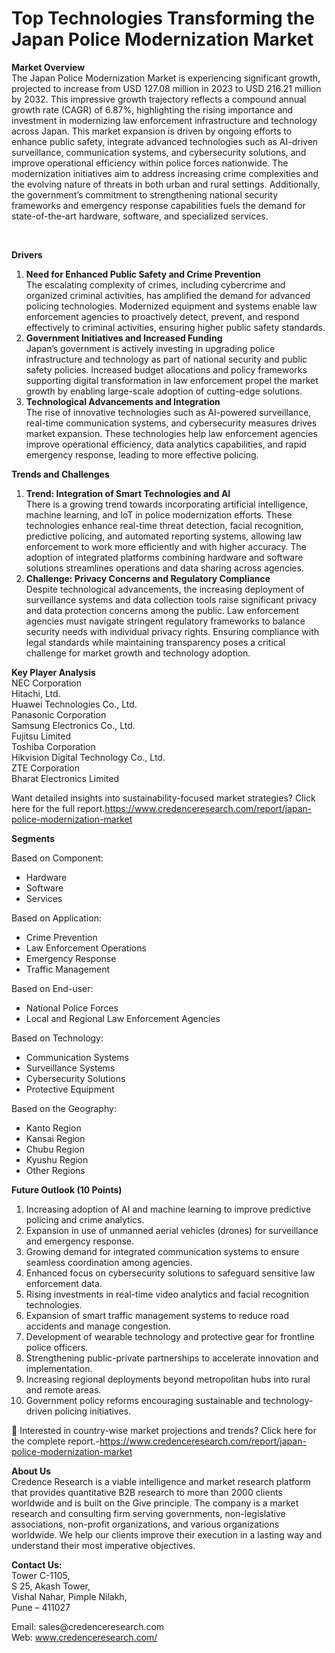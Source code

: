 # Top Technologies Transforming the Japan Police Modernization Market



<p><strong>Market Overview</strong><br /> The Japan Police Modernization Market is experiencing significant growth, projected to increase from USD 127.08 million in 2023 to USD 216.21 million by 2032. This impressive growth trajectory reflects a compound annual growth rate (CAGR) of 6.87%, highlighting the rising importance and investment in modernizing law enforcement infrastructure and technology across Japan. This market expansion is driven by ongoing efforts to enhance public safety, integrate advanced technologies such as AI-driven surveillance, communication systems, and cybersecurity solutions, and improve operational efficiency within police forces nationwide. The modernization initiatives aim to address increasing crime complexities and the evolving nature of threats in both urban and rural settings. Additionally, the government&rsquo;s commitment to strengthening national security frameworks and emergency response capabilities fuels the demand for state-of-the-art hardware, software, and specialized services.</p>
<p>&nbsp;</p>
<p><strong>Drivers</strong></p>
<ol>
<li><strong>Need for Enhanced Public Safety and Crime Prevention</strong><br /> The escalating complexity of crimes, including cybercrime and organized criminal activities, has amplified the demand for advanced policing technologies. Modernized equipment and systems enable law enforcement agencies to proactively detect, prevent, and respond effectively to criminal activities, ensuring higher public safety standards.</li>
<li><strong>Government Initiatives and Increased Funding</strong><br /> Japan&rsquo;s government is actively investing in upgrading police infrastructure and technology as part of national security and public safety policies. Increased budget allocations and policy frameworks supporting digital transformation in law enforcement propel the market growth by enabling large-scale adoption of cutting-edge solutions.</li>
<li><strong>Technological Advancements and Integration</strong><br /> The rise of innovative technologies such as AI-powered surveillance, real-time communication systems, and cybersecurity measures drives market expansion. These technologies help law enforcement agencies improve operational efficiency, data analytics capabilities, and rapid emergency response, leading to more effective policing.</li>
</ol>
<p><strong>Trends and Challenges</strong></p>
<ol>
<li><strong>Trend: Integration of Smart Technologies and AI</strong><br /> There is a growing trend towards incorporating artificial intelligence, machine learning, and IoT in police modernization efforts. These technologies enhance real-time threat detection, facial recognition, predictive policing, and automated reporting systems, allowing law enforcement to work more efficiently and with higher accuracy. The adoption of integrated platforms combining hardware and software solutions streamlines operations and data sharing across agencies.</li>
<li><strong>Challenge: Privacy Concerns and Regulatory Compliance</strong><br /> Despite technological advancements, the increasing deployment of surveillance systems and data collection tools raise significant privacy and data protection concerns among the public. Law enforcement agencies must navigate stringent regulatory frameworks to balance security needs with individual privacy rights. Ensuring compliance with legal standards while maintaining transparency poses a critical challenge for market growth and technology adoption.</li>
</ol>
<p><strong>Key Player Analysis</strong><br /> NEC Corporation<br /> Hitachi, Ltd.<br /> Huawei Technologies Co., Ltd.<br /> Panasonic Corporation<br /> Samsung Electronics Co., Ltd.<br /> Fujitsu Limited<br /> Toshiba Corporation<br /> Hikvision Digital Technology Co., Ltd.<br /> ZTE Corporation<br /> Bharat Electronics Limited</p>
<p>Want detailed insights into sustainability-focused market strategies? Click here for the full report.<a href="https://www.credenceresearch.com/report/japan-police-modernization-market">https://www.credenceresearch.com/report/japan-police-modernization-market</a></p>
<p><strong>Segments</strong></p>
<p>Based on Component:</p>
<ul>
<li>Hardware</li>
<li>Software</li>
<li>Services</li>
</ul>
<p>Based on Application:</p>
<ul>
<li>Crime Prevention</li>
<li>Law Enforcement Operations</li>
<li>Emergency Response</li>
<li>Traffic Management</li>
</ul>
<p>Based on End-user:</p>
<ul>
<li>National Police Forces</li>
<li>Local and Regional Law Enforcement Agencies</li>
</ul>
<p>Based on Technology:</p>
<ul>
<li>Communication Systems</li>
<li>Surveillance Systems</li>
<li>Cybersecurity Solutions</li>
<li>Protective Equipment</li>
</ul>
<p>Based on the Geography:</p>
<ul>
<li>Kanto Region</li>
<li>Kansai Region</li>
<li>Chubu Region</li>
<li>Kyushu Region</li>
<li>Other Regions</li>
</ul>
<p><strong>Future Outlook (10 Points)</strong></p>
<ol>
<li>Increasing adoption of AI and machine learning to improve predictive policing and crime analytics.</li>
<li>Expansion in use of unmanned aerial vehicles (drones) for surveillance and emergency response.</li>
<li>Growing demand for integrated communication systems to ensure seamless coordination among agencies.</li>
<li>Enhanced focus on cybersecurity solutions to safeguard sensitive law enforcement data.</li>
<li>Rising investments in real-time video analytics and facial recognition technologies.</li>
<li>Expansion of smart traffic management systems to reduce road accidents and manage congestion.</li>
<li>Development of wearable technology and protective gear for frontline police officers.</li>
<li>Strengthening public-private partnerships to accelerate innovation and implementation.</li>
<li>Increasing regional deployments beyond metropolitan hubs into rural and remote areas.</li>
<li>Government policy reforms encouraging sustainable and technology-driven policing initiatives.</li>
</ol>
<p>📌 Interested in country-wise market projections and trends? Click here for the complete report.-<a href="https://www.credenceresearch.com/report/japan-police-modernization-market">https://www.credenceresearch.com/report/japan-police-modernization-market</a></p>
<p><strong>About Us</strong><br /> Credence Research is a viable intelligence and market research platform that provides quantitative B2B research to more than 2000 clients worldwide and is built on the Give principle. The company is a market research and consulting firm serving governments, non-legislative associations, non-profit organizations, and various organizations worldwide. We help our clients improve their execution in a lasting way and understand their most imperative objectives.</p>
<p><strong>Contact Us:</strong><br /> Tower C-1105,<br /> S 25, Akash Tower,<br /> Vishal Nahar, Pimple Nilakh,<br /> Pune &ndash; 411027</p>
<p>Email: sales@credenceresearch.com<br /> Web: <a href="http://www.credenceresearch.com/">www.credenceresearch.com/</a></p>
